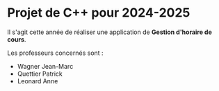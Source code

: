 # Projet de C++ pour 2024-2025

Il s'agit cette année de réaliser une application de **Gestion d'horaire de cours**.

Les professeurs concernés sont :
* Wagner Jean-Marc
* Quettier Patrick
* Leonard Anne


